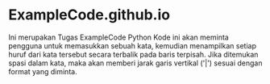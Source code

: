 # ExampleCode.github.io
Ini merupakan Tugas ExampleCode Python
Kode ini akan meminta pengguna untuk memasukkan sebuah kata, kemudian menampilkan setiap huruf dari kata tersebut secara terbalik pada baris terpisah. 
Jika ditemukan spasi dalam kata, maka akan memberi jarak garis vertikal ('|') sesuai dengan format yang diminta.
